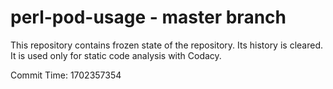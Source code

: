 # perl-pod-usage - master branch

This repository contains frozen state of the repository.
Its history is cleared. It is used only for static code
analysis with Codacy.

Commit Time: 1702357354